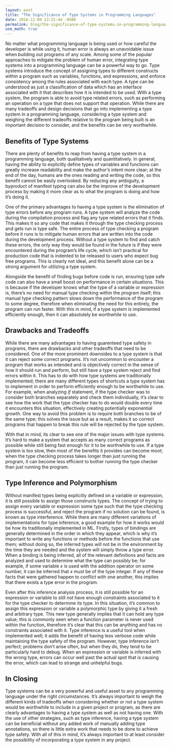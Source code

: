 ```yaml
---
layout: post
title: "The Significance of Type Systems in Programming Languages"
date: 2016-12-09 13:21:44 -0500
permalink: blog/the-significance-of-type-systems-in-programming-languages
use_math: true
---
```


No matter what programming language is being used or how careful the developer
is while using it, human error is always an unavoidable issue when building out
programs of any scale. Among some of the popular approaches to mitigate the
problem of human error, integrating type systems into a programming language
can be a powerful way to go. Type systems introduce the concept of assigning
types to different constructs within a program such as variables, functions,
and expressions, and enforce consistency among the rules associated with each
type. A type can be understood as just a classification of data which has an
interface associated with it that describes how it is intended to be used. With
a type system, the program is able to avoid type related errors, such as
performing an operation on a type that does not support that operation. While
there are many tradeoffs and design decisions that go into implementing a type
system in a programming language, considering a type system and weighing the
different tradeoffs relative to the program being built is an important
decision to consider, and the benefits can be very worthwhile.

## Benefits of Type Systems

There are plenty of benefits to reap from having a type system in a programming
language, both qualitatively and quantitatively. In general, having the ability
to explicitly define types of variables and functions can greatly increase
readability and make the author’s intent more clear; at the end of the day,
humans are the ones reading and writing the code, so this benefit cannot be
easily overlooked. By reducing any ambiguity, a byproduct of manifest typing
can also be the improve of the development process by making it more clear as
to what the program is doing and how it’s doing it.  

One of the primary advantages to having a type system is the elimination of
type errors before any program runs. A type system will analyze the code during
the compilation process and flag any type related errors that it finds.
This makes it so any code that makes it through the type checking process and
gets run is type safe. The entire process of type checking a program before it
runs is to mitigate human errors that are written into the code during the
development process. Without a type system to find and catch these errors, the
only way they would be found in the future is if they were encountered during
the program’s life cycle, which isn’t practical for production code that is
indented to be released to users who expect bug free programs. This is clearly
not ideal, and this benefit alone can be a strong argument for utilizing a type
system.  

Alongside the benefit of finding bugs before code is run, ensuring type safe
code can also have a small boost on performance in certain situations. This is
because if the developer knows what the type of a variable or expression is,
there’s no need for manual type checking within the program itself; this manual
type checking pattern slows down the performance of the program to some degree,
therefore when eliminating the need for this entirely, the program can run
faster. With this in mind, if a type system is implemented efficiently enough,
then it can absolutely be worthwhile to use.  

## Drawbacks and Tradeoffs

While there are many advantages to having guarenteed type safety in programs,
there are drawbacks and other tradeoffs that need to be considered. One of the
more prominent downsides to a type system is that it can reject some correct
programs. It’s not uncommon to encounter a program that works as intended and
is objectively correct in the sense of how it should run and perform, but still
have a type system reject and find errors within it. This has to do with
how type systems are traditionally implemented; there are many different types
of shortcuts a type system has to implement in order to perform efficiently
enough to be worthwhile to use. For example, when analyzing _if_ statement, if
the type checker was to consider both branches separately and check them
individually, it’s clear to see how the work that the type checker has to do
would double every time it encounters this situation, effectively creating
potentially exponential growth. One way to avoid this problem is to require
both branches to be of the same type; this solves the issue but as a result,
makes it so correct programs that happen to break this rule will be rejected by
the type system.

With that in mind, its clear to see one of the major issues with type systems.
It’s hard to make a system that accepts as many correct programs as possible
while still being fast enough for it to be worthwhile to use. If a type system
is too slow, then most of the benefits it provides can become moot; when the
type checking process takes longer than just running the program, it can become
less efficient to bother running the type checker than just running the
program.

## Type Inference and Polymorphism

Without manifest types being explicitly defined on a variable or expression, it
is still possible to assign those constructs types. The concept of trying to
assign every variable or expression some type such that the type checking
process is successful, and reject the program if no solution can be found, is
known as type interference. While there are many different variations of
implementations for type inference, a good example for how it works would be
how its traditionally implemented in ML. Firstly, types of bindings are
generally determined in the order in which they appear, which is why it’s
important to write any functions or methods before the functions that use them;
without doing so, the inferred types will not be in the environment by the time
they are needed and the system will simply throw a type error. When a
binding is being inferred, all of the relevant definitions and facts are
analyzed and used to determine what the type can possibly be; for example, if
some variable _x_ is used with the addition operator on some number, it can be
inferred that _x_ must be of the type integer. If any of these facts that were
gathered happen to conflict with one another, this implies that there exists a
type error in the program.  

Even after this inference analysis process, it is still possible for an
expression or variable to still not have enough constraints associated to it
for the type checker to determine its type. In this situation, it’s common to
assign this expression or variable a polymorphic type by giving it a fresh and
arbitrary type. This new type generally implies that it can hold any type
value; this is commonly seen when a function parameter is never used within the
function, therefore it’s clear that this can be anything and has no constraints
associated with it. Type inference is a useful tool when implemented well; it
adds the benefit of having less verbose code while maintaining the type safety
of the program. However, type inference isn’t perfect; problems don’t arise
often, but when they do, they tend to be particularly hard to debug. When an
expression or variable is inferred with the wrong type, errors can occur well
past the actual spot that is causing the error, which can lead to strange and
unhelpful bugs.

## In Closing

Type systems can be a very powerful and useful asset to any programming
language under the right circumstances. It’s always important to weigh the
different kinds of tradeoffs when considering whether or not a type system
would be worthwhile to include in a given project or program, as there are
clearly advantages to having a type system as well as not having one. With the
use of other strategies, such as type inference, having a type system can be
beneficial without any added work of manually adding type annotations, so there
is little extra work that needs to be done to achieve type safety. With all of
this in mind, it’s always important to at least consider the possibility of
incorporating a type system in any project.

